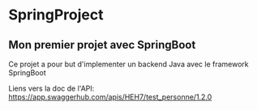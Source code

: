 # SpringProject
## Mon premier projet avec SpringBoot
Ce projet a pour but d'implementer un backend Java avec le framework SpringBoot

Liens vers la doc de l'API:
https://app.swaggerhub.com/apis/HEH7/test_personne/1.2.0
